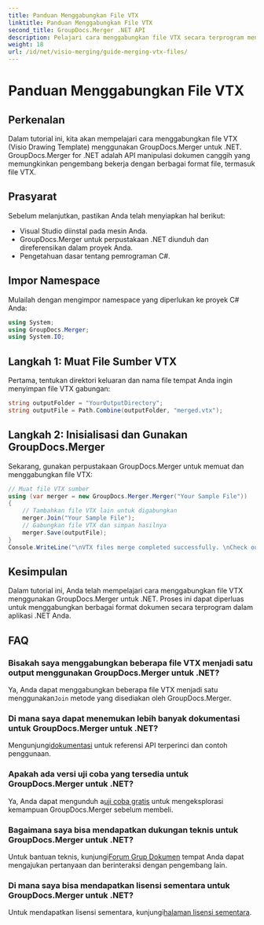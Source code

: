 ```yaml
---
title: Panduan Menggabungkan File VTX
linktitle: Panduan Menggabungkan File VTX
second_title: GroupDocs.Merger .NET API
description: Pelajari cara menggabungkan file VTX secara terprogram menggunakan GroupDocs.Merger untuk .NET. Panduan langkah demi langkah dengan contoh kode.
weight: 18
url: /id/net/visio-merging/guide-merging-vtx-files/
---
```


# Panduan Menggabungkan File VTX

## Perkenalan
Dalam tutorial ini, kita akan mempelajari cara menggabungkan file VTX (Visio Drawing Template) menggunakan GroupDocs.Merger untuk .NET. GroupDocs.Merger for .NET adalah API manipulasi dokumen canggih yang memungkinkan pengembang bekerja dengan berbagai format file, termasuk file VTX.
## Prasyarat
Sebelum melanjutkan, pastikan Anda telah menyiapkan hal berikut:
- Visual Studio diinstal pada mesin Anda.
- GroupDocs.Merger untuk perpustakaan .NET diunduh dan direferensikan dalam proyek Anda.
- Pengetahuan dasar tentang pemrograman C#.

## Impor Namespace
Mulailah dengan mengimpor namespace yang diperlukan ke proyek C# Anda:
```csharp
using System; 
using GroupDocs.Merger;
using System.IO;
```
## Langkah 1: Muat File Sumber VTX
Pertama, tentukan direktori keluaran dan nama file tempat Anda ingin menyimpan file VTX gabungan:
```csharp
string outputFolder = "YourOutputDirectory";
string outputFile = Path.Combine(outputFolder, "merged.vtx");
```
## Langkah 2: Inisialisasi dan Gunakan GroupDocs.Merger
Sekarang, gunakan perpustakaan GroupDocs.Merger untuk memuat dan menggabungkan file VTX:
```csharp
// Muat file VTX sumber
using (var merger = new GroupDocs.Merger.Merger("Your Sample File"))
{
    // Tambahkan file VTX lain untuk digabungkan
    merger.Join("Your Sample File");
    // Gabungkan file VTX dan simpan hasilnya
    merger.Save(outputFile);
}
Console.WriteLine("\nVTX files merge completed successfully. \nCheck output in {0}", outputFolder);
```

## Kesimpulan
Dalam tutorial ini, Anda telah mempelajari cara menggabungkan file VTX menggunakan GroupDocs.Merger untuk .NET. Proses ini dapat diperluas untuk menggabungkan berbagai format dokumen secara terprogram dalam aplikasi .NET Anda.

## FAQ
### Bisakah saya menggabungkan beberapa file VTX menjadi satu output menggunakan GroupDocs.Merger untuk .NET?
 Ya, Anda dapat menggabungkan beberapa file VTX menjadi satu menggunakan`Join` metode yang disediakan oleh GroupDocs.Merger.
### Di mana saya dapat menemukan lebih banyak dokumentasi untuk GroupDocs.Merger untuk .NET?
 Mengunjungi[dokumentasi](https://tutorials.groupdocs.com/merger/net/) untuk referensi API terperinci dan contoh penggunaan.
### Apakah ada versi uji coba yang tersedia untuk GroupDocs.Merger untuk .NET?
 Ya, Anda dapat mengunduh a[uji coba gratis](https://releases.groupdocs.com/) untuk mengeksplorasi kemampuan GroupDocs.Merger sebelum membeli.
### Bagaimana saya bisa mendapatkan dukungan teknis untuk GroupDocs.Merger untuk .NET?
 Untuk bantuan teknis, kunjungi[Forum Grup Dokumen](https://forum.groupdocs.com/c/merger/32) tempat Anda dapat mengajukan pertanyaan dan berinteraksi dengan pengembang lain.
### Di mana saya bisa mendapatkan lisensi sementara untuk GroupDocs.Merger untuk .NET?
 Untuk mendapatkan lisensi sementara, kunjungi[halaman lisensi sementara](https://purchase.groupdocs.com/temporary-license/).